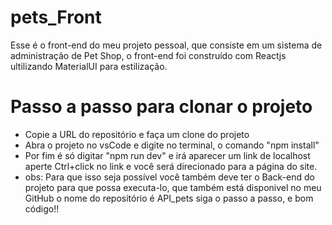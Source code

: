 # pets_Front
Esse é o front-end do meu projeto pessoal, que consiste em um sistema de administração de Pet Shop, o front-end foi construído com Reactjs ultilizando MaterialUI para estilização.

# Passo a passo para clonar o projeto

- Copie a URL do repositório e faça um clone do projeto
- Abra o projeto no vsCode e digite no terminal, o comando "npm install"
- Por fim é só digitar "npm run dev" e irá aparecer um link de localhost aperte Ctrl+click no link e você será direcionado para a página do site.
- obs: Para que isso seja possível você também deve ter o Back-end do projeto para que possa executa-lo, que também está disponivel no meu GitHub o nome do repositório é API_pets siga o passo a passo, e bom código!!
